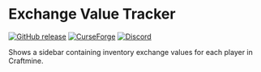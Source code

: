 # Exchange Value Tracker

[![GitHub release](https://img.shields.io/github/release/haykam821/Exchange-Value-Tracker.svg?style=popout&label=github)](https://github.com/haykam821/Exchange-Value-Tracker/releases/latest)
[![CurseForge](https://img.shields.io/static/v1?style=popout&label=curseforge&message=project&color=6441A4)](https://www.curseforge.com/minecraft/mc-mods/exchange-value-tracker)
[![Discord](https://img.shields.io/static/v1?style=popout&label=chat&message=discord&color=7289DA)](https://haykam.com/links/discord)

Shows a sidebar containing inventory exchange values for each player in Craftmine.
